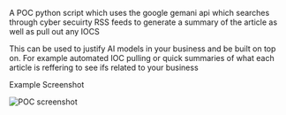A POC python script which uses the google gemani api which searches through cyber secuirty RSS feeds to generate a summary of the article as well as pull out any IOCS


This can be used to justify AI models in your business and be built on top on. For example automated IOC pulling or quick summaries of what each article is reffering to see ifs related to your business


Example Screenshot 


![POC screenshot](https://github.com/user-attachments/assets/c0ae3c92-3f2a-4aa8-ae5c-957ade443bee)
